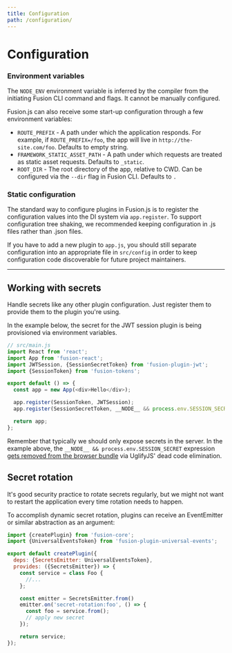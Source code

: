 ```yaml
---
title: Configuration
path: /configuration/
---
```


# Configuration

### Environment variables

The `NODE_ENV` environment variable is inferred by the compiler from the initiating Fusion CLI command and flags. It cannot be manually configured.

Fusion.js can also receive some start-up configuration through a few environment variables:

* `ROUTE_PREFIX` - A path under which the application responds. For example, if `ROUTE_PREFIX=/foo`, the app will live in `http://the-site.com/foo`. Defaults to empty string.
* `FRAMEWORK_STATIC_ASSET_PATH` - A path under which requests are treated as static asset requests. Defaults to `_static`.
* `ROOT_DIR` - The root directory of the app, relative to CWD. Can be configured via the `--dir` flag in Fusion CLI. Defaults to `.`

### Static configuration

The standard way to configure plugins in Fusion.js is to register the configuration values into the DI system via `app.register`. To support configuration tree shaking, we recommended keeping configuration in .js files rather than .json files.

If you have to add a new plugin to `app.js`, you should still separate configuration into an appropriate file in `src/config` in order to keep configuration code discoverable for future project maintainers.

---

## Working with secrets

Handle secrets like any other plugin configuration. Just register them to provide them to the plugin you're using.

In the example below, the secret for the JWT session plugin is being provisioned via environment variables.

```js
// src/main.js
import React from 'react';
import App from 'fusion-react';
import JWTSession, {SessionSecretToken} from 'fusion-plugin-jwt';
import {SessionToken} from 'fusion-tokens';

export default () => {
  const app = new App(<div>Hello</div>);

  app.register(SessionToken, JWTSession);
  app.register(SessionSecretToken, __NODE__ && process.env.SESSION_SECRET);

  return app;
};
```

Remember that typically we should only expose secrets in the server. In the example above, the `__NODE__ && process.env.SESSION_SECRET` expression [gets removed from the browser bundle](universal-rendering) via UglifyJS' dead code elimination.

## Secret rotation

It's good security practice to rotate secrets regularly, but we might not want to restart the application every time rotation needs to happen.

To accomplish dynamic secret rotation, plugins can receive an EventEmitter or similar abstraction as an argument:

```js
import {createPlugin} from 'fusion-core';
import {UniversalEventsToken} from 'fusion-plugin-universal-events';

export default createPlugin({
  deps: {SecretsEmitter: UniversalEventsToken},
  provides: ({SecretsEmitter}) => {
    const service = class Foo {
      //...
    };

    const emitter = SecretsEmitter.from()
    emitter.on('secret-rotation:foo', () => {
      const foo = service.from();
      // apply new secret
    });

    return service;
});
```
